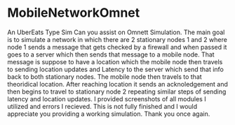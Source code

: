 # MobileNetworkOmnet
An UberEats Type Sim
Can you assist on Omnett Simulation. The main goal is to simulate a network in which there are 2 stationary nodes 1 and 2 where node 1 sends a message that gets checked by a firewall and when passed it goes to a server which then sends that message to a mobile node. That message is suppose to have a location which the mobile node then travels to sending location updates  and Latency to the server which send that info back to both stationary nodes. The mobile node then travels to that theoridical location. After reaching location it sends an acknoledgement and then begins to travel to stationary node 2 repeating similar steps of sending latency and location updates. I provided screenshots of all modules I utilized and errors I recieved. This is not fully finished and I would appreciate you providing a working simulation. Thank you once again. 
